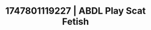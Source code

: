 ---
categories:
- Anal
- Vore fantasy
- Flirty smirk
- Softcore vibes
- Soft domination
image: /assets/images/1747801119227.jpg
layout: post
seo:
  description: Featured content with premium ABDL Play, Scat Fetish. HD images available.
  keywords: ABDL Play, Scat Fetish
  og_image: /assets/images/1747801119227.jpg
  schema_type: VisualArtwork
tags:
- ABDL Play
- '#1747801119227'
- Scat Fetish
title: 1747801119227 | ABDL Play Scat Fetish
---